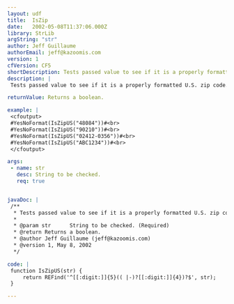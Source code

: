 ```yaml
---
layout: udf
title:  IsZip
date:   2002-05-08T11:37:06.000Z
library: StrLib
argString: "str"
author: Jeff Guillaume
authorEmail: jeff@kazoomis.com
version: 1
cfVersion: CF5
shortDescription: Tests passed value to see if it is a properly formatted U.S. zip code.
description: |
 Tests passed value to see if it is a properly formatted U.S. zip code.  Does not check actual validity/existence of zip code!

returnValue: Returns a boolean.

example: |
 <cfoutput>
 #YesNoFormat(IsZipUS("48084"))#<br>
 #YesNoFormat(IsZipUS("90210"))#<br>
 #YesNoFormat(IsZipUS("02412-0356"))#<br>
 #YesNoFormat(IsZipUS("ABC1234"))#<br>
 </cfoutput>

args:
 - name: str
   desc: String to be checked.
   req: true


javaDoc: |
 /**
  * Tests passed value to see if it is a properly formatted U.S. zip code.
  * 
  * @param str      String to be checked. (Required)
  * @return Returns a boolean. 
  * @author Jeff Guillaume (jeff@kazoomis.com) 
  * @version 1, May 8, 2002 
  */

code: |
 function IsZipUS(str) {
     return REFind('^[[:digit:]]{5}(( |-)?[[:digit:]]{4})?$', str); 
 }

---
```


